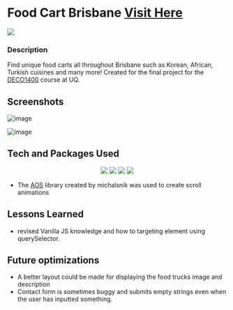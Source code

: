 # Food Cart Brisbane <a target="_blank" href="https://deco-1400-project.vercel.app">Visit Here</a>

<img src="https://img.shields.io/github/repo-size/tahseenio/DECO1400-project">

### Description
Find unique food carts all throughout Brisbane such as Korean, African, Turkish cuisines and many more! Created for the final project for the [DECO1400](https://my.uq.edu.au/programs-courses/course.html?course_code=DECO1400) course at UQ.

## Screenshots

![image](https://user-images.githubusercontent.com/55749172/176466299-2583c240-664a-4323-ae00-e295f3e5e81d.png)

![image](https://user-images.githubusercontent.com/55749172/176466347-757b5626-4622-431f-96cb-9b320043278f.png)

## Tech and Packages Used
<p align="center">
  <img src="https://img.shields.io/badge/javascript-%23323330.svg?style=for-the-badge&logo=javascript&logoColor=%23F7DF1E" >
  <img src="https://img.shields.io/badge/html5-%23E34F26.svg?style=for-the-badge&logo=html5&logoColor=white" >
  <img src="https://img.shields.io/badge/css3-%231572B6.svg?style=for-the-badge&logo=css3&logoColor=white" >
  <img src="https://img.shields.io/badge/vercel-%23000000.svg?style=for-the-badge&logo=vercel&logoColor=white" >
</p>

- The [AOS](https://michalsnik.github.io/aos/) library created by michalsnik was used to create scroll animations

## Lessons Learned
- revised Vanilla JS knowledge and how to targeting element using querySelector.


## Future optimizations
- A better layout could be made for displaying the food trucks image and description
- Contact form is sometimes buggy and submits empty strings even when the user has inputted something.
